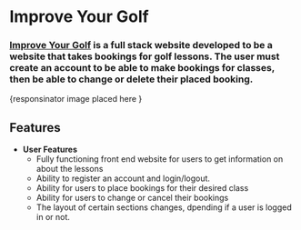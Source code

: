 # Improve Your Golf

### [Improve Your Golf](https://www.example.com) is a full stack website developed to be a website that takes bookings for golf lessons. The user must create an account to be able to make bookings for classes, then be able to change or delete their placed booking.

{responsinator image placed here }

## **Features**

- **User Features** 
  - Fully functioning front end website for users to get information on about the lessons
  - Ability to register an account and login/logout.
  - Ability for users to place bookings for their desired class
  - Ability for users to change or cancel their bookings
  - The layout of certain sections changes, dpending if a user is logged in or not.
